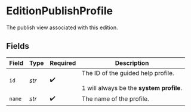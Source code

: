 # EditionPublishProfile

The publish view associated with this edition.


## Fields

| Field                                                                            | Type                                                                             | Required                                                                         | Description                                                                      |
| -------------------------------------------------------------------------------- | -------------------------------------------------------------------------------- | -------------------------------------------------------------------------------- | -------------------------------------------------------------------------------- |
| `id`                                                                             | *str*                                                                            | :heavy_check_mark:                                                               | The ID of the guided help profile.<br><br/>1 will always be the **system profile**.<br/> |
| `name`                                                                           | *str*                                                                            | :heavy_check_mark:                                                               | The name of the profile.                                                         |